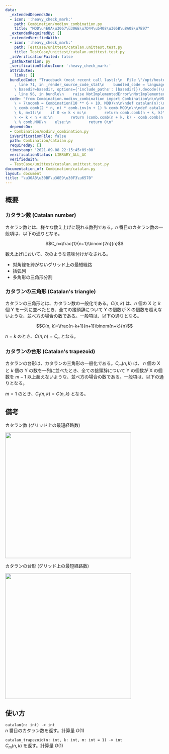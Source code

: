 ```yaml
---
data:
  _extendedDependsOn:
  - icon: ':heavy_check_mark:'
    path: Combination/modinv_combination.py
    title: "MOD\u4E0A\u3067\u306E\u7D44\u5408\u305B\u8A08\u7B97"
  _extendedRequiredBy: []
  _extendedVerifiedWith:
  - icon: ':heavy_check_mark:'
    path: TestCase/unittest/catalan.unittest.test.py
    title: TestCase/unittest/catalan.unittest.test.py
  _isVerificationFailed: false
  _pathExtension: py
  _verificationStatusIcon: ':heavy_check_mark:'
  attributes:
    links: []
  bundledCode: "Traceback (most recent call last):\n  File \"/opt/hostedtoolcache/Python/3.9.7/x64/lib/python3.9/site-packages/onlinejudge_verify/documentation/build.py\"\
    , line 71, in _render_source_code_stat\n    bundled_code = language.bundle(stat.path,\
    \ basedir=basedir, options={'include_paths': [basedir]}).decode()\n  File \"/opt/hostedtoolcache/Python/3.9.7/x64/lib/python3.9/site-packages/onlinejudge_verify/languages/python.py\"\
    , line 96, in bundle\n    raise NotImplementedError\nNotImplementedError\n"
  code: "from Combination.modinv_combination import Combination\n\n\nMOD = 10 ** 9\
    \ + 7\ncomb = Combination(10 ** 6 + 10, MOD)\n\n\ndef catalan(n):\n    return\
    \ comb.comb(2 * n, n) * comb.inv(n + 1) % comb.MOD\n\n\ndef catalan_trapezoid(n,\
    \ k, m=1):\n    if 0 <= k < m:\n        return comb.comb(n + k, k)\n    elif m\
    \ <= k < n + m:\n        return (comb.comb(n + k, k) - comb.comb(n + k, k - m))\
    \ % comb.MOD\n    else:\n        return 0\n"
  dependsOn:
  - Combination/modinv_combination.py
  isVerificationFile: false
  path: Combination/catalan.py
  requiredBy: []
  timestamp: '2021-09-08 22:15:45+09:00'
  verificationStatus: LIBRARY_ALL_AC
  verifiedWith:
  - TestCase/unittest/catalan.unittest.test.py
documentation_of: Combination/catalan.py
layout: document
title: "\u30AB\u30BF\u30E9\u30F3\u6570"
---
```

## 概要

### カタラン数 (Catalan number)
カタラン数とは、様々な数え上げに現れる数列である。$n$ 番目のカタラン数の一般項は、以下の通りとなる。

$$C_n=\frac{1}{n+1}\binom{2n}{n}$$

数え上げにおいて、次のような意味付けがなされる。
- 対角線を跨がないグリッド上の最短経路
- 括弧列
- 多角形の三角形分割

### カタランの三角形 (Catalan's triangle)
カタランの三角形とは、カタラン数の一般化である。$C(n, k)$ は、$n$ 個の X と $k$ 個 Y を一列に並べたとき、全ての接頭辞について Y の個数が X の個数を超えないような、並べ方の場合の数である。一般項は、以下の通りとなる。

$$C(n, k)=\frac{n-k+1}{n+1}\binom{n+k}{n}$$

$n = k$ のとき、$C(n, n) = C_n$ となる。

### カタランの台形 (Catalan's trapezoid)
カタランの台形は、カタランの三角形の一般化である。$C_m(n, k)$ は、
$n$ 個の X と $k$ 個の Y の数を一列に並べたとき、全ての接頭辞について Y の個数が X の個数を $m - 1$ 以上超えないような、並べ方の場合の数である。一般項は、以下の通りとなる。

$m = 1$ のとき、$C_1(n, k) = C(n, k)$ となる。

## 備考
カタラン数 (グリッド上の最短経路数)

<img src="https://Neterukun1993.github.io/Library/catalan_number.png" width="400">

カタランの台形 (グリッド上の最短経路数)

<img src="https://Neterukun1993.github.io/Library/catalan_trapezoid.png" width="400">

## 使い方
`catalan(n: int) -> int`  
$n$ 番目のカタラン数を返す。計算量 $O(1)$

`catalan_trapezoid(n: int, k: int, m: int = 1) -> int`  
$C_m(n, k)$ を返す。計算量 $O(1)$
